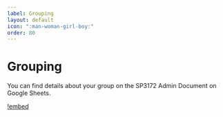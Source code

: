 ```yaml
---
label: Grouping
layout: default
icon: ":man-woman-girl-boy:"
order: 80
---
```


# Grouping

You can find details about your group on the SP3172 Admin Document on Google Sheets.

[!embed](https://docs.google.com/spreadsheets/d/e/2PACX-1vSC5PIGmu_8jBAZEotOPcOuSrCOg4Zl22JTgglVnr971cBbqsJTVLd3yiAiuBYNgELvIpL_JRzL4M61/pubhtml?gid=0&amp;single=true&amp;widget=true&amp;headers=false&range=A1:G49)